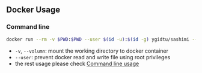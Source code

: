 ## Docker Usage

### Command line

```bash
docker run --rm -v $PWD:$PWD --user $(id -u):$(id -g) ygidtu/sashimi --help
```

- `-v`, `--volumn`: mount the working directory to docker container
- `--user`: prevent docker read and write file using root privileges
- the rest usage please check [Command line usage](./command_line_usage.md)

